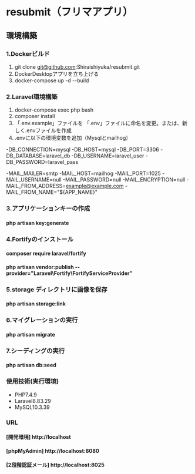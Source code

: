 # resubmit（フリマアプリ）

## 環境構築

### 1.Dockerビルド

1. git clone git@github.com:Shiraishiyuka/resubmit.git
2. DockerDesktopアプリを立ち上げる
3. docker-compose up -d --build


### 2.Laravel環境構築
1. docker-compose exec php bash
2. composer install
3. 「.env.example」ファイルを 「.env」ファイルに命名を変更。または、新しく.envファイルを作成
4. .envに以下の環境変数を追加（Mysqlとmailhog）


-DB_CONNECTION=mysql
-DB_HOST=mysql
-DB_PORT=3306
-DB_DATABASE=laravel_db
-DB_USERNAME=laravel_user
-DB_PASSWORD=laravel_pass

-MAIL_MAILER=smtp
-MAIL_HOST=mailhog
-MAIL_PORT=1025
-MAIL_USERNAME=null
-MAIL_PASSWORD=null
-MAIL_ENCRYPTION=null
-MAIL_FROM_ADDRESS=example@example.com
-MAIL_FROM_NAME="${APP_NAME}"


### 3.アプリケーションキーの作成
#### php artisan key:generate


###  4.Fortifyのインストール
#### composer require laravel/fortify
#### php artisan vendor:publish --provider="Laravel\Fortify\FortifyServiceProvider"


### 5.storage ディレクトリに画像を保存
#### php artisan storage:link


### 6.マイグレーションの実行
#### php artisan migrate


### 7.シーディングの実行
#### php artisan db:seed


### 使用技術(実行環境)

* PHP7.4.9
* Laravel8.83.29
* MySQL10.3.39


### URL

#### [開発環境] http://localhost
#### [phpMyAdmin] http://localhost:8080
#### [2段階認証メール] http://localhost:8025

